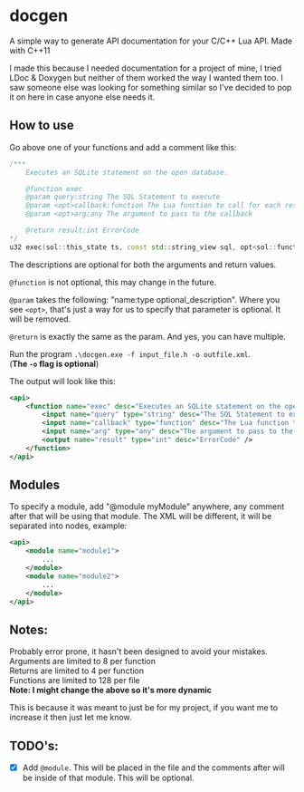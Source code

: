 # docgen

A simple way to generate API documentation for your C/C++ Lua API. Made with C++11

I made this because I needed documentation for a project of mine, I tried LDoc & Doxygen but neither of them worked the way I wanted them too. I saw someone else was looking for something similar so I've decided to pop it on here in case anyone else needs it.

## How to use
Go above one of your functions and add a comment like this:
```cpp
/***
    Executes an SQLite statement on the open database.

    @function exec
    @param query:string The SQL Statement to execute
    @param <opt>callback:function The Lua function to call for each result row
    @param <opt>arg:any The argument to pass to the callback

    @return result:int ErrorCode
*/
u32 exec(sol::this_state ts, const std::string_view sql, opt<sol::function> callback, opt<sol::lua_value> arg);
```

The descriptions are optional for both the arguments and return values.  

`@function` is not optional, this may change in the future.

`@param` takes the following: "name:type optional_description". Where you see `<opt>`, that's just a way for us to specify that parameter is optional. It will be removed.  

`@return` is exactly the same as the param. And yes, you can have multiple.

Run the program `.\docgen.exe -f input_file.h -o outfile.xml`.  
(**The `-o` flag is optional**)

The output will look like this:
```xml
<api>
    <function name="exec" desc="Executes an SQLite statement on the open database.">
        <input name="query" type="string" desc="The SQL Statement to execute" />
        <input name="callback" type="function" desc="The Lua function to call for each result row" optional="true" />
        <input name="arg" type="any" desc="The argument to pass to the callback" optional="true" />
        <output name="result" type="int" desc="ErrorCode" />
    </function>
</api>
```

## Modules
To specify a module, add "@module myModule" anywhere, any comment after that will be using that module. The XML will be different, it will be separated into nodes, example:
```xml
<api>
    <module name="module1">
        ...
    </module>
    <module name="module2">
        ...
    </module>
</api>
```

## Notes:
Probably error prone, it hasn't been designed to avoid your mistakes.  
Arguments are limited to 8 per function  
Returns are limited to 4 per function  
Functions are limited to 128 per file  
**Note: I might change the above so it's more dynamic**

This is because it was meant to just be for my project, if you want me to increase it then just let me know.

## TODO's:
- [x] Add `@module`. This will be placed in the file and the comments after will be inside of that module. This will be optional.